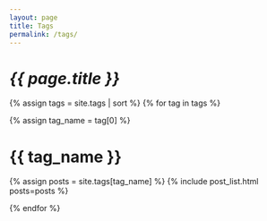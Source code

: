 ```yaml
---
layout: page
title: Tags
permalink: /tags/
---
```

# ***{{ page.title }}***

{% assign tags = site.tags | sort %}
{% for tag in tags %}

{% assign tag_name = tag[0] %}
# {{ tag_name }}

{% assign posts = site.tags[tag_name] %}
{% include post_list.html posts=posts %}

{% endfor %}
